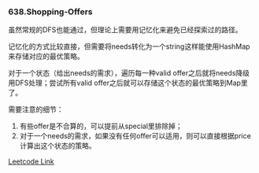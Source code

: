 ### 638.Shopping-Offers

虽然常规的DFS也能通过，但理论上需要用记忆化来避免已经探索过的路径。

记忆化的方式比较直接，但需要将needs转化为一个string这样能使用HashMap来存储对应的最优策略。

对于一个状态（给出needs的需求），遍历每一种valid offer之后就将needs降级用DFS处理；尝试所有valid offer之后就可以存储这个状态的最优策略到Map里了。

需要注意的细节：
1. 有些offer是不合算的，可以提前从special里排除掉；
2. 对于一个needs的需求，如果没有任何offer可以适用，则可以直接根据price计算出这个状态的策略。


[Leetcode Link](https://leetcode.com/problems/shopping-offers)